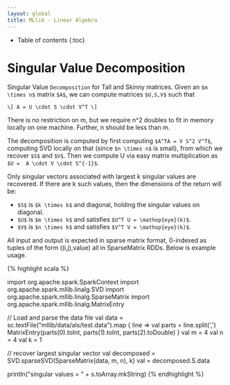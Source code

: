 ```yaml
---
layout: global
title: MLlib - Linear Algebra
---
```


* Table of contents
{:toc}


# Singular Value Decomposition
Singular Value `Decomposition` for Tall and Skinny matrices.
Given an `$m \times n$` matrix `$A$`, we can compute matrices `$U,S,V$` such that

`\[
 A = U \cdot S \cdot V^T
 \]`

There is no restriction on m, but we require n^2 doubles to
fit in memory locally on one machine.
Further, n should be less than m.

The decomposition is computed by first computing `$A^TA = V S^2 V^T$`,
computing SVD locally on that (since `$n \times n$` is small),
from which we recover `$S$` and `$V$`.
Then we compute U via easy matrix multiplication
as `$U =  A \cdot V \cdot S^{-1}$`.

Only singular vectors associated with largest k singular values
are recovered. If there are k
such values, then the dimensions of the return will be:

* `$S$` is `$k \times k$` and diagonal, holding the singular values on diagonal.
* `$U$` is `$m \times k$` and satisfies `$U^T U = \mathop{eye}(k)$`.
* `$V$` is `$n \times k$` and satisfies `$V^T V = \mathop{eye}(k)$`.

All input and output is expected in sparse matrix format, 0-indexed
as tuples of the form ((i,j),value) all in
SparseMatrix RDDs. Below is example usage.

{% highlight scala %}

import org.apache.spark.SparkContext
import org.apache.spark.mllib.linalg.SVD
import org.apache.spark.mllib.linalg.SparseMatrix
import org.apache.spark.mllib.linalg.MatrixEntry

// Load and parse the data file
val data = sc.textFile("mllib/data/als/test.data").map { line =>
  val parts = line.split(',')
  MatrixEntry(parts(0).toInt, parts(1).toInt, parts(2).toDouble)
}
val m = 4
val n = 4
val k = 1

// recover largest singular vector
val decomposed = SVD.sparseSVD(SparseMatrix(data, m, n), k)
val = decomposed.S.data

println("singular values = " + s.toArray.mkString)
{% endhighlight %}
